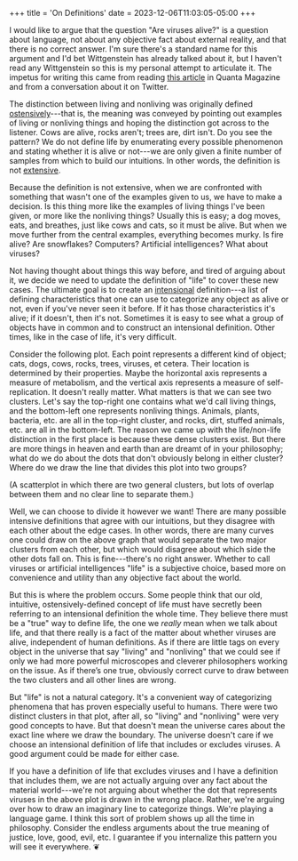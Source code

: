 +++
title = 'On Definitions'
date = 2023-12-06T11:03:05-05:00
+++

I would like to argue that the question "Are viruses alive?" is a question about language, not about any objective fact about external reality, and that there is no correct answer. I'm sure there's a standard name for this argument and I'd bet Wittgenstein has already talked about it, but I haven't read any Wittgenstein so this is my personal attempt to articulate it. The impetus for writing this came from reading [this article](https://www.quantamagazine.org/what-is-life-its-vast-diversity-defies-easy-definition-20210309/) in Quanta Magazine and from a conversation about it on Twitter.

The distinction between living and nonliving was originally defined [ostensively](https://en.wikipedia.org/wiki/Ostensive_definition)---that is, the meaning was conveyed by pointing out examples of living or nonliving things and hoping the distinction got across to the listener. Cows are alive, rocks aren't; trees are, dirt isn't. Do you see the pattern? We do not define life by enumerating every possible phenomenon and stating whether it is alive or not---we are only given a finite number of samples from which to build our intuitions. In other words, the definition is not [extensive](https://en.wikipedia.org/wiki/Extensional_and_intensional_definitions).

Because the definition is not extensive, when we are confronted with something that wasn't one of the examples given to us, we have to make a decision. Is this thing more like the examples of living things I've been given, or more like the nonliving things? Usually this is easy; a dog moves, eats, and breathes, just like cows and cats, so it must be alive. But when we move further from the central examples, everything becomes murky. Is fire alive? Are snowflakes? Computers? Artificial intelligences? What about viruses?

Not having thought about things this way before, and tired of arguing about it, we decide we need to update the definition of "life" to cover these new cases. The ultimate goal is to create an [intensional](https://en.wikipedia.org/wiki/Extensional_and_intensional_definitions) definition---a list of defining characteristics that one can use to categorize any object as alive or not, even if you've never seen it before. If it has those characteristics it's alive; if it doesn't, then it's not. Sometimes it is easy to see what a group of objects have in common and to construct an intensional definition. Other times, like in the case of life, it's very difficult.

Consider the following plot. Each point represents a different kind of object; cats, dogs, cows, rocks, trees, viruses, et cetera. Their location is determined by their properties. Maybe the horizontal axis represents a measure of metabolism, and the vertical axis represents a measure of self-replication. It doesn't really matter. What matters is that we can see two clusters. Let's say the top-right one contains what we'd call living things, and the bottom-left one represents nonliving things. Animals, plants, bacteria, etc. are all in the top-right cluster, and rocks, dirt, stuffed animals, etc. are all in the bottom-left. The reason we came up with the life/non-life distinction in the first place is because these dense clusters exist. But there are more things in heaven and earth than are dreamt of in your philosophy; what do we do about the dots that don't obviously belong in either cluster? Where do we draw the line that divides this plot into two groups?

(A scatterplot in which there are two general clusters, but lots of overlap between them and no clear line to separate them.)

Well, we can choose to divide it however we want! There are many possible intensive definitions that agree with our intuitions, but they disagree with each other about the edge cases. In other words, there are many curves one could draw on the above graph that would separate the two major clusters from each other, but which would disagree about which side the other dots fall on. This is fine---there's no right answer. Whether to call viruses or artificial intelligences "life" is a subjective choice, based more on convenience and utility than any objective fact about the world.

But this is where the problem occurs. Some people think that our old, intuitive, ostensively-defined concept of life must have secretly been referring to an intensional definition the whole time. They believe there must be a "true" way to define life, the one we *really* mean when we talk about life, and that there really is a fact of the matter about whether viruses are alive, independent of human definitions. As if there are little tags on every object in the universe that say "living" and "nonliving" that we could see if only we had more powerful microscopes and cleverer philosophers working on the issue. As if there’s one true, obviously correct curve to draw between the two clusters and all other lines are wrong.

But "life" is not a natural category. It's a convenient way of categorizing phenomena that has proven especially useful to humans. There were two distinct clusters in that plot, after all, so "living" and "nonliving" were very good concepts to have. But that doesn't mean the universe cares about the exact line where we draw the boundary. The universe doesn't care if we choose an intensional definition of life that includes or excludes viruses. A good argument could be made for either case.

If you have a definition of life that excludes viruses and I have a definition that includes them, we are not actually arguing over any fact about the material world---we're not arguing about whether the dot that represents viruses in the above plot is drawn in the wrong place. Rather, we're arguing over how to draw an imaginary line to categorize things. We're playing a language game. I think this sort of problem shows up all the time in philosophy. Consider the endless arguments about the true meaning of justice, love, good, evil, etc. I guarantee if you internalize this pattern you will see it everywhere. &#x2766;
